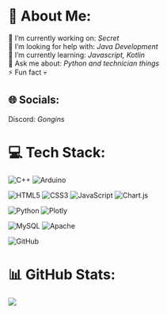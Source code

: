 # 💫 About Me:
🔭 I’m currently working on: <i>Secret</i> <br>🤝 I’m looking for help with: <i>Java Development</i> <br>🌱 I’m currently learning: <i>Javascript, Kotlin</i> <br>💬 Ask me about: <i>Python and technician things</i> <br>⚡ Fun fact 💀 


## 🌐 Socials:
Discord: <i>Gongins</i>

# 💻 Tech Stack:
![C++](https://img.shields.io/badge/c++-%2300599C.svg?style=for-the-badge&logo=c%2B%2B&logoColor=white)
![Arduino](https://img.shields.io/badge/-Arduino-00979D?style=for-the-badge&logo=Arduino&logoColor=white)

![HTML5](https://img.shields.io/badge/html5-%23E34F26.svg?style=for-the-badge&logo=html5&logoColor=white) 
![CSS3](https://img.shields.io/badge/css3-%231572B6.svg?style=for-the-badge&logo=css3&logoColor=white)
![JavaScript](https://img.shields.io/badge/javascript-%23323330.svg?style=for-the-badge&logo=javascript&logoColor=%23F7DF1E)
![Chart.js](https://img.shields.io/badge/chart.js-F5788D.svg?style=for-the-badge&logo=chart.js&logoColor=white)
<!-- ![NodeJS](https://img.shields.io/badge/node.js-6DA55F?style=for-the-badge&logo=node.js&logoColor=white) -->

![Python](https://img.shields.io/badge/python-3670A0?style=for-the-badge&logo=python&logoColor=ffdd54)
![Plotly](https://img.shields.io/badge/Plotly-%233F4F75.svg?style=for-the-badge&logo=plotly&logoColor=white)
<!-- ![NumPy](https://img.shields.io/badge/numpy-%23013243.svg?style=for-the-badge&logo=numpy&logoColor=white) -->
<!-- ![PyTorch](https://img.shields.io/badge/PyTorch-%23EE4C2C.svg?style=for-the-badge&logo=PyTorch&logoColor=white) -->
![MySQL](https://img.shields.io/badge/mysql-4479A1.svg?style=for-the-badge&logo=mysql&logoColor=white) ![Apache](https://img.shields.io/badge/apache-%23D42029.svg?style=for-the-badge&logo=apache&logoColor=white) 

![GitHub](https://img.shields.io/badge/github-%23121011.svg?style=for-the-badge&logo=github&logoColor=white) 
# 📊 GitHub Stats:
[![](https://visitcount.itsvg.in/api?id=Lama&icon=0&color=2)](https://visitcount.itsvg.in)

<!-- Proudly created with GPRM ( https://gprm.itsvg.in ) -->
